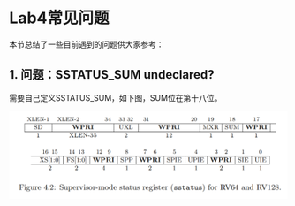 # Lab4常见问题

本节总结了一些目前遇到的问题供大家参考：

## 1. 问题：SSTATUS_SUM undeclared?

需要自己定义SSTATUS_SUM，如下图，SUM位在第十八位。

![](lab4.assets/SSTATUS_SUM.png)
